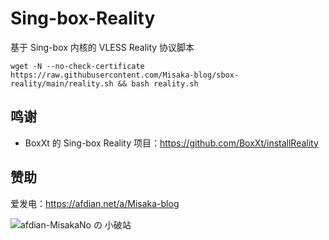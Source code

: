 # Sing-box-Reality

基于 Sing-box 内核的 VLESS Reality 协议脚本


```shell
wget -N --no-check-certificate https://raw.githubusercontent.com/Misaka-blog/sbox-reality/main/reality.sh && bash reality.sh
```

## 鸣谢

* BoxXt 的 Sing-box Reality 项目：https://github.com/BoxXt/installReality

## 赞助

爱发电：https://afdian.net/a/Misaka-blog

![afdian-MisakaNo の 小破站](https://user-images.githubusercontent.com/122191366/211533469-351009fb-9ae8-4601-992a-abbf54665b68.jpg)
